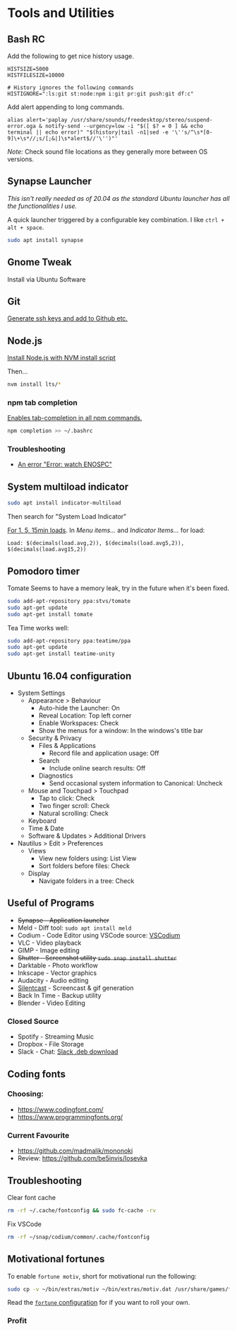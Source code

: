 # Tools and Utilities

## Bash RC

Add the following to get nice history usage.

```
HISTSIZE=5000
HISTFILESIZE=10000

# History ignores the following commands
HISTIGNORE=":ls:git st:node:npm i:git pr:git push:git df:c"
```

Add alert appending to long commands.

```
alias alert='paplay /usr/share/sounds/freedesktop/stereo/suspend-error.oga & notify-send --urgency=low -i "$([ $? = 0 ] && echo terminal || echo error)" "$(history|tail -n1|sed -e '\''s/^\s*[0-9]\+\s*//;s/[;&|]\s*alert$//'\'')"'
```

_Note:_ Check sound file locations as they generally more between OS versions.

## Synapse Launcher

_This isn't really needed as of 20.04 as the standard Ubuntu launcher has all the functionalities I use._

A quick launcher triggered by a configurable key combination. I like `ctrl + alt + space`.

```bash
sudo apt install synapse
```

## Gnome Tweak

Install via Ubuntu Software

## Git

[Generate ssh keys and add to Github etc.](https://help.github.com/articles/generating-ssh-keys/)

## Node.js

[Install Node.js with NVM install script](https://github.com/creationix/nvm#install-script)

Then...

```bash
nvm install lts/*
```

### npm tab completion

[Enables tab-completion in all npm commands.](https://docs.npmjs.com/cli/v7/commands/npm-completion)

```bash
npm completion >> ~/.bashrc
```

### Troubleshooting

- [An error "Error: watch ENOSPC"](https://github.com/remy/nodemon/issues/214#issuecomment-114362402)

## System multiload indicator

```bash
sudo apt install indicator-multiload
```

Then search for "System Load Indicator"

[For 1, 5, 15min loads](https://answers.launchpad.net/indicator-multiload/+question/227164). In _Menu items…_ and _Indicator Items…_ for load:

`Load: $(decimals(load.avg,2)), $(decimals(load.avg5,2)), $(decimals(load.avg15,2))`

## Pomodoro timer

Tomate Seems to have a memory leak, try in the future when it's been fixed.

```bash
sudo add-apt-repository ppa:stvs/tomate
sudo apt-get update
sudo apt-get install tomate
```

Tea Time works well:

```bash
sudo add-apt-repository ppa:teatime/ppa
sudo apt-get update
sudo apt-get install teatime-unity
```

## Ubuntu 16.04 configuration

- System Settings
  - Appearance > Behaviour
    - Auto-hide the Launcher: On
    - Reveal Location: Top left corner
    - Enable Workspaces: Check
    - Show the menus for a window: In the windows's title bar
  - Security & Privacy
    - Files & Applications
      - Record file and application usage: Off
    - Search
      - Include online search results: Off
    - Diagnostics
      - Send occasional system information to Canonical: Uncheck
  - Mouse and Touchpad > Touchpad
    - Tap to click: Check
    - Two finger scroll: Check
    - Natural scrolling: Check
  - Keyboard
  - Time & Date
  - Software & Updates > Additional Drivers
- Nautilus > Edit > Preferences
  - Views
    - View new folders using: List View
    - Sort folders before files: Check
  - Display
    - Navigate folders in a tree: Check

## Useful of Programs

- ~~Synapse - Application launcher~~
- Meld - Diff tool: `sudo apt install meld`
- Codium - Code Editor using VSCode source: [VSCodium](https://vscodium.com/)
- VLC - Video playback
- GIMP - Image editing
- ~~Shutter - Screenshot utility `sudo snap install shutter`~~
- Darktable - Photo workflow
- Inkscape - Vector graphics
- Audacity - Audio editing
- [Silentcast](https://github.com/colinkeenan/silentcast#ubuntu-linux-full-install) - Screencast & gif generation
- Back In Time - Backup utility
- Blender - Video Editing

### Closed Source

- Spotify - Streaming Music
- Dropbox - File Storage
- Slack - Chat: [Slack .deb download](https://slack.com/downloads)

## Coding fonts

### Choosing:
- https://www.codingfont.com/
- https://www.programmingfonts.org/

### Current Favourite

- https://github.com/madmalik/mononoki
- Review: https://github.com/be5invis/Iosevka

## Troubleshooting
Clear font cache
```bash
rm -rf ~/.cache/fontconfig && sudo fc-cache -rv
```

Fix VSCode
```bash
rm -rf ~/snap/codium/common/.cache/fontconfig
```


## Motivational fortunes

To enable `fortune motiv`, short for motivational run the following:

```bash
sudo cp -v ~/bin/extras/motiv ~/bin/extras/motiv.dat /usr/share/games/fortunes/
```

Read the [`fortune` configuration](http://www.linuxandlife.com/2011/08/fortune-wolderful-application-to-make.html) for if you want to roll your own.

### Profit

